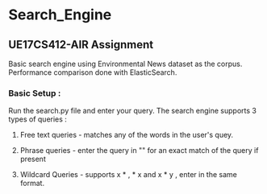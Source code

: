 # Search_Engine


## UE17CS412-AIR Assignment 

Basic search engine using Environmental News dataset as the corpus. Performance comparison done with ElasticSearch.


### Basic Setup : 

Run the search.py file and enter your query. The search engine supports 3 types of queries :

1) Free text queries - matches any of the words in the user's quey.

2) Phrase queries - enter the query in "" for an exact match of the query if present

3) Wildcard Queries - supports x * , * x and x * y , enter in the same format.
